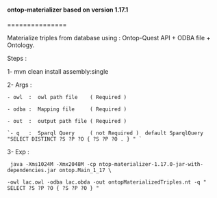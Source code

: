 <h4>ontop-materializer based on version 1.17.1</h4>
===============

Materialize triples from database using : Ontop-Quest API + ODBA file + Ontology.

Steps : 

 1- mvn clean install assembly:single
 
 2- Args :
 
   `- owl  :  owl path file    ( Required ) ` 
    
   `- odba :  Mapping file     ( Required ) ` 
    
   `- out  :  output path file ( Required ) ` 
    
    `- q   :  Sparql Query     ( not Required )  default SparqlQuery "SELECT DISTINCT ?S ?P ?O { ?S ?P ?O . } " ` 
    
  3- Exp    :
  
     java -Xms1024M -Xmx2048M -cp ntop-materializer-1.17.0-jar-with-dependencies.jar ontop.Main_1_17 \
             
    -owl lac.owl -odba lac.obda -out ontopMaterializedTriples.nt -q " SELECT ?S ?P ?O { ?S ?P ?O } "
